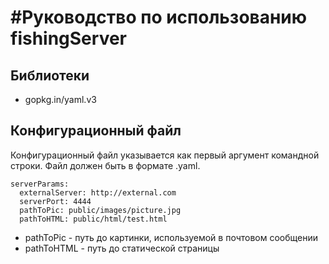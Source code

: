 # #Руководство по использованию fishingServer
## Библиотеки
* gopkg.in/yaml.v3
## Конфигурационный файл
Конфигурационный файл указывается как первый аргумент командной строки.
Файл должен быть в формате .yaml.
```
serverParams:
  externalServer: http://external.com
  serverPort: 4444
  pathToPic: public/images/picture.jpg
  pathToHTML: public/html/test.html
```

* pathToPic - путь до картинки, используемой в почтовом сообщении
* pathToHTML - путь до статической страницы
